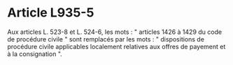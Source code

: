 # Article L935-5

Aux articles L. 523-8 et L. 524-6, les mots : " articles 1426 à 1429 du    code de procédure civile " sont remplacés par les mots : " dispositions de procédure civile applicables localement relatives aux offres de payement et à la consignation ".
